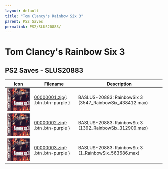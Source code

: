 ```yaml
---
layout: default
title: "Tom Clancy's Rainbow Six 3"
parent: PS2 Saves
permalink: PS2/SLUS20883/
---
```

# Tom Clancy's Rainbow Six 3

## PS2 Saves - SLUS20883

| Icon | Filename | Description |
|------|----------|-------------|
| ![Tom Clancy's Rainbow Six 3](icon0.png) | [00000001.zip](00000001.zip){: .btn .btn-purple } | BASLUS-20883: RainbowSix 3 (3547_RainbowSix_438412.max) |
| ![Tom Clancy's Rainbow Six 3](icon0.png) | [00000002.zip](00000002.zip){: .btn .btn-purple } | BASLUS-20883: RainbowSix 3 (1392_RainbowSix_312909.max) |
| ![Tom Clancy's Rainbow Six 3](icon0.png) | [00000003.zip](00000003.zip){: .btn .btn-purple } | BASLUS-20883: RainbowSix 3 (1_RainbowSix_563686.max) |
